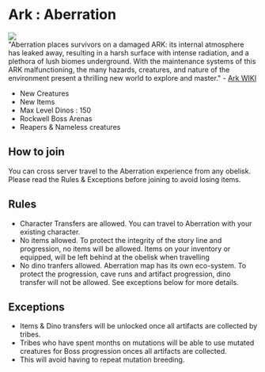 # Ark : Aberration

<img src="https://static.wikia.nocookie.net/arksurvivalevolved_gamepedia/images/0/09/ARK-_Aberration.png/revision/latest/scale-to-width-down/250?cb=20180927203421" /> <br/>
"Aberration places survivors on a damaged ARK: its internal atmosphere has leaked away, resulting in a harsh surface with intense radiation, and a plethora of lush biomes underground. With the maintenance systems of this ARK malfunctioning, the many hazards, creatures, and nature of the environment present a thrilling new world to explore and master." - [Ark WIKI](https://ark.gamepedia.com/Aberration) </br>

* New Creatures
* New Items 
* Max Level Dinos : 150
* Rockwell Boss Arenas
* Reapers & Nameless creatures

## How to join

You can cross server travel to the Aberration experience from any obelisk. </br>
Please read the Rules & Exceptions before joining to avoid losing items. </br>

## Rules

* Character Transfers are allowed. You can travel to Aberration with your existing character.
* No items allowed. To protect the integrity of the story line and progression, no items will be allowed.
  Items on your inventory or equipped, will be left behind at the obelisk when travelling
* No dino tranfers allowed. Aberration map has its own eco-system. To protect the progression, cave runs and artifact progression, dino transfer will not be  allowed. See exceptions below for more details.

## Exceptions

* Items & Dino transfers will be unlocked once all artifacts are collected by tribes.
* Tribes who have spent months on mutations will be able to use mutated creatures for Boss progression onces all artifacts are collected.
* This will avoid having to repeat mutation breeding.